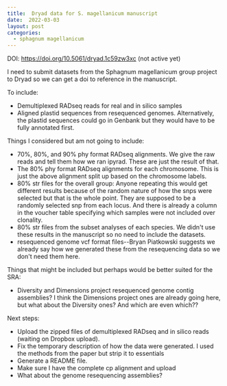 ```yaml
---
title:  Dryad data for S. magellanicum manuscript
date:  2022-03-03
layout: post
categories:
  - sphagnum magellanicum
---
```

DOI:  https://doi.org/10.5061/dryad.1c59zw3xc (not active yet)

I need to submit datasets from the Sphagnum magellanicum group project to Dryad so we can get a doi to reference in the manuscript.

To include:
  * Demultiplexed RADseq reads for real and in silico samples
  * Aligned plastid sequences from resequenced genomes. Alternatively, the plastid sequences could go in Genbank but they would have to be fully annotated first.

Things I considered but am not going to include:
  * 70%, 80%, and 90% phy format RADseq alignments. We give the raw reads and tell them how we ran ipyrad. These are just the result of that.
  * The 80% phy format RADseq alignments for each chromosome. This is just the above alignment split up based on the chromosome labels.
  * 80% str files for the overall group: Anyone repeating this would get different results because of the random nature of how the snps were selected but that is the whole point. They are supposed to be a randomly selected snp from each locus. And there is already a column in the voucher table specifying which samples were not included over clonality.
  * 80% str files from the subset analyses of each species. We didn't use these results in the manuscript so no need to include the datasets.
  * resequenced genome vcf format files--Bryan Piatkowski suggests we already say how we generated these from the resequencing data so we don't need them here.

Things that might be included but perhaps would be better suited for the SRA:
  * Diversity and Dimensions project resequenced genome contig assemblies? I think the Dimensions project ones are already going here, but what about the Diversity ones? And which are even which??

Next steps:
  * Upload the zipped files of demultiplexed RADseq and in silico reads (waiting on Dropbox upload).
  * Fix the temporary description of how the data were generated. I used the methods from the paper but strip it to essentials
  * Generate a README file.
  * Make sure I have the complete cp alignment and upload
  * What about the genome resequencing assemblies?
